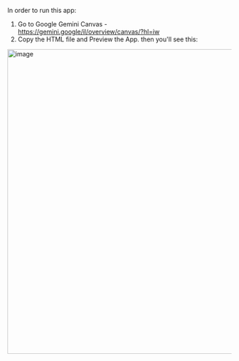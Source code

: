 In order to run this app:
1. Go to Google Gemini Canvas - https://gemini.google/il/overview/canvas/?hl=iw
2. Copy the HTML file and Preview the App. 
then you'll see this:
<img width="1524" height="683" alt="image" src="https://github.com/user-attachments/assets/a63f232f-f730-4f56-93fc-ecdd49f25f04" />
